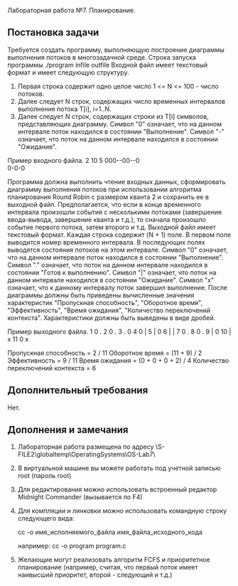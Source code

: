 Лабораторная работа №7. Планирование.

Постановка задачи
-----------------

Требуется создать программу, выполняющую построение диаграммы выполнения потоков в многозадачной среде.
Строка запуска программы
./program infile outfile
Входной файл имеет текстовый формат и имеет следующую структуру.
1. Первая строка содержит одно целое число 1 <= N <= 100 - число потоков.
2. Далее следует N строк, содержащих число временных интервалов выполнения потока T[i], i=1..N.
3. Далее следует N строк, содержащих строки из T[i] символов, представляющих диаграмму. Символ "0" означает, что на данном
интервале поток находился в состоянии "Выполнение". Символ "-" означает, что поток на данном интервале
находился в состоянии "Ожидание".

Пример входного файла.
2
10
5
000--00--0	
0-0-0

Программа должна выполнить чтение входных данных, сформировать диаграмму выполнения потоков при использовании
алгоритма планирования Round Robin с размером кванта 2 и сохранить ее в выходной файл. Предполагается, что если в конце
временного интервала произошли события с несколькими потоками (завершение ввода-вывода, завершение кванта и т.д.),
то сначала произошло событие первого потока, затем второго и т.д.
Выходной файл имеет текстовый формат. Каждая строка содержит (N + 1) поле. В первом поле выводится номер временного
интервала. В последующих полях выводятся состояния потоков на этом интервале. Символ "0" означает, что на данном
интервале поток находился в состоянии "Выполнение". Символ "." означает, что поток на данном интервале находился
в состоянии "Готов к выполнению". Символ "|" означает, что поток на данном интервале находился в состоянии "Ожидание".
Символ "x" означает, что к данному интервалу поток завершил выполнение.
После диаграммы должны быть приведены вычисленные значения характеристик "Пропускная способность", "Оборотное время",
"Эффективность", "Время ожидания", "Количество переключений контекста". Характеристики должны быть выведены в виде
дробей.

Пример выходного файла.
1	0	.
2	0	.
3	.	0
4	0	|
5	|	0
6	|	|
7	0	.
8	0	.
9	|	0
10	|	x
11	0	x

Пропускная способность = 2 / 11
Оборотное время = (11 + 9) / 2
Эффективность = 9 / 11
Время ожидания = (0 + 0 + 0 + 2) / 4
Количество переключений контекста = 6

Дополнительный требования
-------------------------
Нет.

Дополнения и замечания
----------------------
1. Лабораторная работа размещена по адресу \\S-FILE2\globaltemp\OperatingSystems\OS-Lab7\
2. В виртуальной машине вы можете работать под учетной записью root (пароль root)
3. Для редактирования можно использовать встроенный редактор Midnight Commander (вызывается по F4)
4. Для компляции и линковки можно использовать командную строку следующего вида:

   cc  -o  имя_исполняемого_файла  имя_файла_исходного_кода

   например:   cc  -o  program program.c

5. Желающие могут реализовать алгоритм FCFS и приоритетное планирование (например, считая, что первый
   поток имеет наивысший приоритет, второй - следующий и т.д.)
